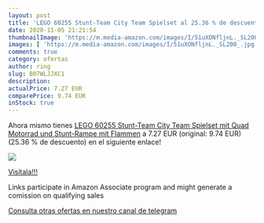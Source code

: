 ```yaml
---
layout: post
title: 'LEGO 60255 Stunt-Team City Team Spielset al 25.36 % de descuento'
date: 2020-11-05 21:21:54
thumbnailImage: 'https://m.media-amazon.com/images/I/51uXONfljnL._SL200_.jpg'
images: [ 'https://m.media-amazon.com/images/I/51uXONfljnL._SL200_.jpg' ]
comments: true
category: ofertas
author: ring
slug: B07WLJJXC1
description:
actualPrice: 7.27 EUR
comparePrice: 9.74 EUR
inStock: true
---
```


Ahora mismo tienes [LEGO 60255 Stunt-Team City Team Spielset mit Quad  Motorrad und Stunt-Rampe mit Flammen](https://www.amazon.de/dp/B07WLJJXC1/?tag=redken02-21) a 7.27 EUR (original: 9.74 EUR) (25.36 %  de descuento) en el siguiente enlace!

[![](https://m.media-amazon.com/images/I/51uXONfljnL._SL200_.jpg)](https://www.amazon.de/dp/B07WLJJXC1/?tag=redken02-21)

[Visítala!!!](https://www.amazon.de/dp/B07WLJJXC1/?tag=redken02-21)

Links participate in Amazon Associate program and might generate a comission on qualifying sales

[Consulta otras ofertas en nuestro canal de telegram](https://t.me/s/ofertas25)
